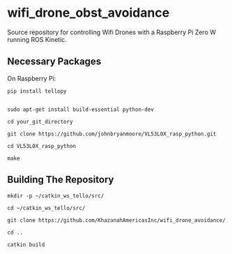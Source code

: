 # wifi_drone_obst_avoidance

Source repository for controlling Wifi Drones with a Raspberry Pi Zero W running ROS Kinetic.


## Necessary Packages

On Raspberry Pi:

```
pip install tellopy


sudo apt-get install build-essential python-dev

cd your_git_directory

git clone https://github.com/johnbryanmoore/VL53L0X_rasp_python.git

cd VL53L0X_rasp_python

make

```


## Building The Repository


```
mkdir -p ~/catkin_ws_tello/src/

cd ~/catkin_ws_tello/src/

git clone https://github.com/KhazanahAmericasInc/wifi_drone_avoidance/

cd ..

catkin build

```


